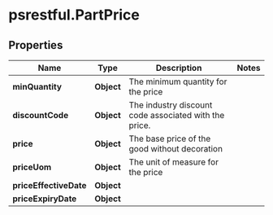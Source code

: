 # psrestful.PartPrice

## Properties
Name | Type | Description | Notes
------------ | ------------- | ------------- | -------------
**minQuantity** | **Object** | The minimum quantity for the price | 
**discountCode** | **Object** | The industry discount code associated with the price. | 
**price** | **Object** | The base price of the good without decoration | 
**priceUom** | **Object** | The unit of measure for the price | 
**priceEffectiveDate** | **Object** |  | 
**priceExpiryDate** | **Object** |  | 
